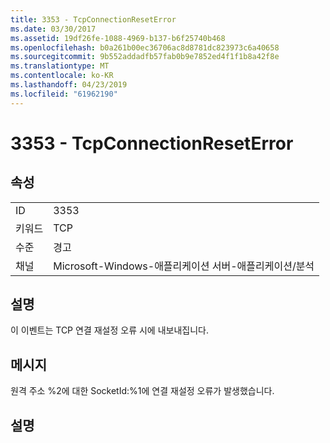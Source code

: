 ```yaml
---
title: 3353 - TcpConnectionResetError
ms.date: 03/30/2017
ms.assetid: 19df26fe-1088-4969-b137-b6f25740b468
ms.openlocfilehash: b0a261b00ec36706ac8d8781dc823973c6a40658
ms.sourcegitcommit: 9b552addadfb57fab0b9e7852ed4f1f1b8a42f8e
ms.translationtype: MT
ms.contentlocale: ko-KR
ms.lasthandoff: 04/23/2019
ms.locfileid: "61962190"
---
```

# <a name="3353---tcpconnectionreseterror"></a>3353 - TcpConnectionResetError
## <a name="properties"></a>속성  
  
|||  
|-|-|  
|ID|3353|  
|키워드|TCP|  
|수준|경고|  
|채널|Microsoft-Windows-애플리케이션 서버-애플리케이션/분석|  
  
## <a name="description"></a>설명  
 이 이벤트는 TCP 연결 재설정 오류 시에 내보내집니다.  
  
## <a name="message"></a>메시지  
 원격 주소 %2에 대한 SocketId:%1에 연결 재설정 오류가 발생했습니다.  
  
## <a name="details"></a>설명
